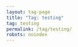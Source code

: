 ```yaml
---
layout: tag-page
title: "Tag: testing"
tag: testing
permalink: /tag/testing/
robots: noindex
---
```

